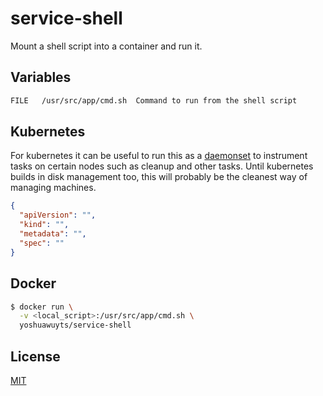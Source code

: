 # service-shell
Mount a shell script into a container and run it.

## Variables
```sh
FILE   /usr/src/app/cmd.sh  Command to run from the shell script
```

## Kubernetes
For kubernetes it can be useful to run this as a [daemonset][ds] to instrument
tasks on certain nodes such as cleanup and other tasks. Until kubernetes builds
in disk management too, this will probably be the cleanest way of managing
machines.
```json
{
  "apiVersion": "",
  "kind": "",
  "metadata": "",
  "spec": ""
}
```

## Docker
```sh
$ docker run \
  -v <local_script>:/usr/src/app/cmd.sh \
  yoshuawuyts/service-shell
```

## License
[MIT](https://tldrlegal.com/license/mit-license)

[ds]: http://kubernetes.io/docs/admin/daemons/#what-is-a-daemon-set
